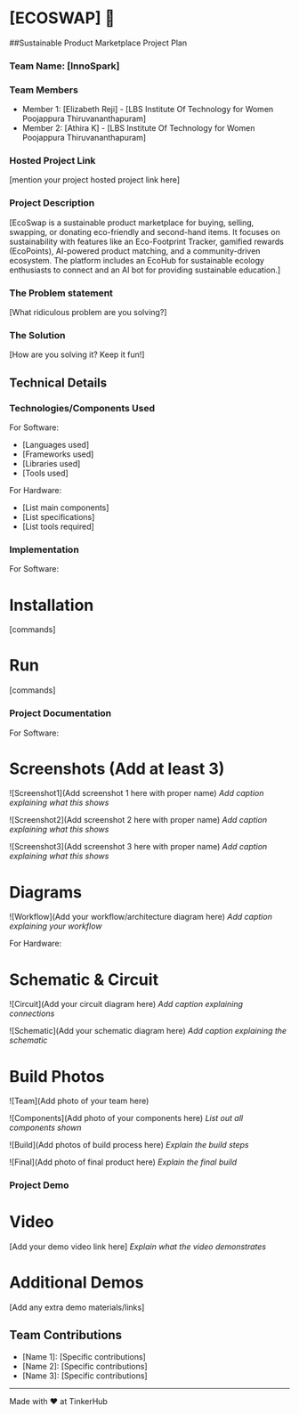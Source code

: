 # [ECOSWAP] 🎯


##Sustainable Product Marketplace Project Plan
### Team Name: [InnoSpark]


### Team Members
- Member 1: [Elizabeth Reji] - [LBS Institute Of Technology for Women Poojappura Thiruvananthapuram]
- Member 2: [Athira K] - [LBS Institute Of Technology for Women Poojappura Thiruvananthapuram]


### Hosted Project Link
[mention your project hosted project link here]

### Project Description
[EcoSwap is a sustainable product marketplace for buying, selling, swapping, or donating eco-friendly and second-hand items. It focuses on sustainability with features like an Eco-Footprint Tracker, gamified rewards (EcoPoints), AI-powered product matching, and a community-driven ecosystem. The platform includes an EcoHub for sustainable ecology enthusiasts to connect and an AI bot for providing sustainable education.]

### The Problem statement
[What ridiculous problem are you solving?]

### The Solution
[How are you solving it? Keep it fun!]

## Technical Details
### Technologies/Components Used
For Software:
- [Languages used]
- [Frameworks used]
- [Libraries used]
- [Tools used]

For Hardware:
- [List main components]
- [List specifications]
- [List tools required]

### Implementation
For Software:
# Installation
[commands]

# Run
[commands]

### Project Documentation
For Software:

# Screenshots (Add at least 3)
![Screenshot1](Add screenshot 1 here with proper name)
*Add caption explaining what this shows*

![Screenshot2](Add screenshot 2 here with proper name)
*Add caption explaining what this shows*

![Screenshot3](Add screenshot 3 here with proper name)
*Add caption explaining what this shows*

# Diagrams
![Workflow](Add your workflow/architecture diagram here)
*Add caption explaining your workflow*

For Hardware:

# Schematic & Circuit
![Circuit](Add your circuit diagram here)
*Add caption explaining connections*

![Schematic](Add your schematic diagram here)
*Add caption explaining the schematic*

# Build Photos
![Team](Add photo of your team here)


![Components](Add photo of your components here)
*List out all components shown*

![Build](Add photos of build process here)
*Explain the build steps*

![Final](Add photo of final product here)
*Explain the final build*

### Project Demo
# Video
[Add your demo video link here]
*Explain what the video demonstrates*

# Additional Demos
[Add any extra demo materials/links]

## Team Contributions
- [Name 1]: [Specific contributions]
- [Name 2]: [Specific contributions]
- [Name 3]: [Specific contributions]

---
Made with ❤️ at TinkerHub
